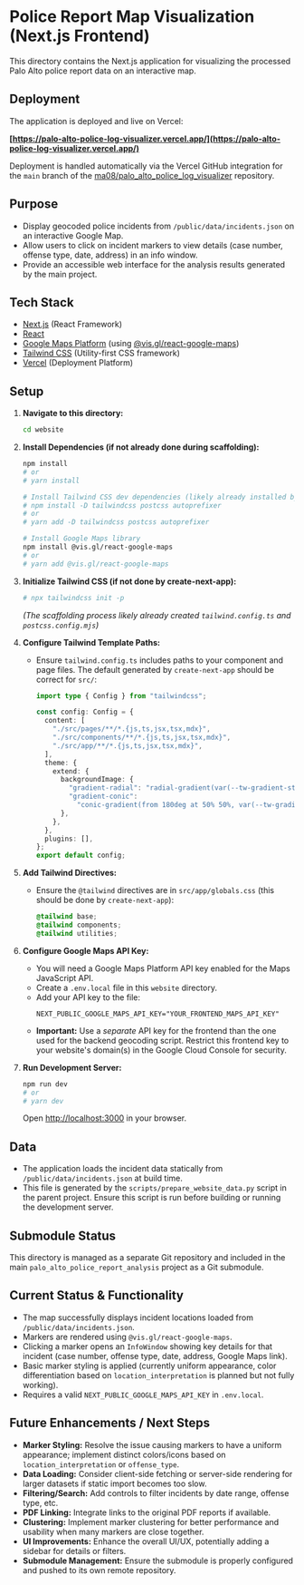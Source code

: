 # Police Report Map Visualization (Next.js Frontend)

This directory contains the Next.js application for visualizing the processed Palo Alto police report data on an interactive map.

## Deployment

The application is deployed and live on Vercel:

**[https://palo-alto-police-log-visualizer.vercel.app/](https://palo-alto-police-log-visualizer.vercel.app/)**

Deployment is handled automatically via the Vercel GitHub integration for the `main` branch of the [ma08/palo_alto_police_log_visualizer](https://github.com/ma08/palo_alto_police_log_visualizer) repository.

## Purpose

- Display geocoded police incidents from `/public/data/incidents.json` on an interactive Google Map.
- Allow users to click on incident markers to view details (case number, offense type, date, address) in an info window.
- Provide an accessible web interface for the analysis results generated by the main project.

## Tech Stack

- [Next.js](https://nextjs.org/) (React Framework)
- [React](https://reactjs.org/)
- [Google Maps Platform](https://developers.google.com/maps) (using [@vis.gl/react-google-maps](https://visgl.github.io/react-google-maps/))
- [Tailwind CSS](https://tailwindcss.com/) (Utility-first CSS framework)
- [Vercel](https://vercel.com/) (Deployment Platform)

## Setup

1.  **Navigate to this directory:**
    ```bash
    cd website
    ```
2.  **Install Dependencies (if not already done during scaffolding):**
    ```bash
    npm install
    # or
    # yarn install

    # Install Tailwind CSS dev dependencies (likely already installed by create-next-app)
    # npm install -D tailwindcss postcss autoprefixer
    # or
    # yarn add -D tailwindcss postcss autoprefixer

    # Install Google Maps library
    npm install @vis.gl/react-google-maps
    # or
    # yarn add @vis.gl/react-google-maps
    ```
3.  **Initialize Tailwind CSS (if not done by create-next-app):**
    ```bash
    # npx tailwindcss init -p
    ```
    *(The scaffolding process likely already created `tailwind.config.ts` and `postcss.config.mjs`)*

4.  **Configure Tailwind Template Paths:**
    - Ensure `tailwind.config.ts` includes paths to your component and page files. The default generated by `create-next-app` should be correct for `src/`:
      ```ts
      import type { Config } from "tailwindcss";

      const config: Config = {
        content: [
          "./src/pages/**/*.{js,ts,jsx,tsx,mdx}",
          "./src/components/**/*.{js,ts,jsx,tsx,mdx}",
          "./src/app/**/*.{js,ts,jsx,tsx,mdx}",
        ],
        theme: {
          extend: {
            backgroundImage: {
              "gradient-radial": "radial-gradient(var(--tw-gradient-stops))",
              "gradient-conic":
                "conic-gradient(from 180deg at 50% 50%, var(--tw-gradient-stops))",
            },
          },
        },
        plugins: [],
      };
      export default config;
      ```
5.  **Add Tailwind Directives:**
    - Ensure the `@tailwind` directives are in `src/app/globals.css` (this should be done by `create-next-app`):
      ```css
      @tailwind base;
      @tailwind components;
      @tailwind utilities;
      ```
6.  **Configure Google Maps API Key:**
    - You will need a Google Maps Platform API key enabled for the Maps JavaScript API.
    - Create a `.env.local` file in this `website` directory.
    - Add your API key to the file:
      ```
      NEXT_PUBLIC_GOOGLE_MAPS_API_KEY="YOUR_FRONTEND_MAPS_API_KEY"
      ```
    - **Important:** Use a *separate* API key for the frontend than the one used for the backend geocoding script. Restrict this frontend key to your website's domain(s) in the Google Cloud Console for security.

7.  **Run Development Server:**
    ```bash
    npm run dev
    # or
    # yarn dev
    ```
    Open [http://localhost:3000](http://localhost:3000) in your browser.

## Data

- The application loads the incident data statically from `/public/data/incidents.json` at build time.
- This file is generated by the `scripts/prepare_website_data.py` script in the parent project. Ensure this script is run before building or running the development server.

## Submodule Status

This directory is managed as a separate Git repository and included in the main `palo_alto_police_report_analysis` project as a Git submodule.

## Current Status & Functionality

- The map successfully displays incident locations loaded from `/public/data/incidents.json`.
- Markers are rendered using `@vis.gl/react-google-maps`.
- Clicking a marker opens an `InfoWindow` showing key details for that incident (case number, offense type, date, address, Google Maps link).
- Basic marker styling is applied (currently uniform appearance, color differentiation based on `location_interpretation` is planned but not fully working).
- Requires a valid `NEXT_PUBLIC_GOOGLE_MAPS_API_KEY` in `.env.local`.

## Future Enhancements / Next Steps

- **Marker Styling:** Resolve the issue causing markers to have a uniform appearance; implement distinct colors/icons based on `location_interpretation` or `offense_type`.
- **Data Loading:** Consider client-side fetching or server-side rendering for larger datasets if static import becomes too slow.
- **Filtering/Search:** Add controls to filter incidents by date range, offense type, etc.
- **PDF Linking:** Integrate links to the original PDF reports if available.
- **Clustering:** Implement marker clustering for better performance and usability when many markers are close together.
- **UI Improvements:** Enhance the overall UI/UX, potentially adding a sidebar for details or filters.
- **Submodule Management:** Ensure the submodule is properly configured and pushed to its own remote repository.
